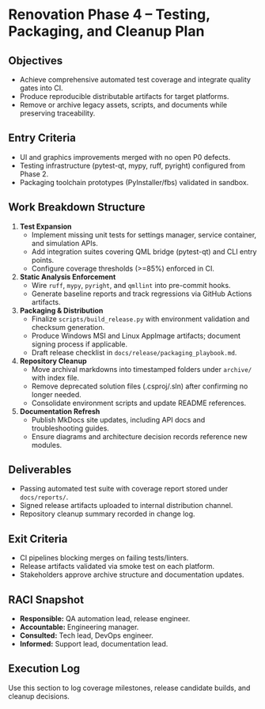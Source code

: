 # Renovation Phase 4 – Testing, Packaging, and Cleanup Plan

## Objectives
- Achieve comprehensive automated test coverage and integrate quality gates into CI.
- Produce reproducible distributable artifacts for target platforms.
- Remove or archive legacy assets, scripts, and documents while preserving traceability.

## Entry Criteria
- UI and graphics improvements merged with no open P0 defects.
- Testing infrastructure (pytest-qt, mypy, ruff, pyright) configured from Phase 2.
- Packaging toolchain prototypes (PyInstaller/fbs) validated in sandbox.

## Work Breakdown Structure
1. **Test Expansion**
   - Implement missing unit tests for settings manager, service container, and simulation APIs.
   - Add integration suites covering QML bridge (pytest-qt) and CLI entry points.
   - Configure coverage thresholds (>=85%) enforced in CI.
2. **Static Analysis Enforcement**
   - Wire `ruff`, `mypy`, `pyright`, and `qmllint` into pre-commit hooks.
   - Generate baseline reports and track regressions via GitHub Actions artifacts.
3. **Packaging & Distribution**
   - Finalize `scripts/build_release.py` with environment validation and checksum generation.
   - Produce Windows MSI and Linux AppImage artifacts; document signing process if applicable.
   - Draft release checklist in `docs/release/packaging_playbook.md`.
4. **Repository Cleanup**
   - Move archival markdowns into timestamped folders under `archive/` with index file.
   - Remove deprecated solution files (.csproj/.sln) after confirming no longer needed.
   - Consolidate environment scripts and update README references.
5. **Documentation Refresh**
   - Publish MkDocs site updates, including API docs and troubleshooting guides.
   - Ensure diagrams and architecture decision records reference new modules.

## Deliverables
- Passing automated test suite with coverage report stored under `docs/reports/`.
- Signed release artifacts uploaded to internal distribution channel.
- Repository cleanup summary recorded in change log.

## Exit Criteria
- CI pipelines blocking merges on failing tests/linters.
- Release artifacts validated via smoke test on each platform.
- Stakeholders approve archive structure and documentation updates.

## RACI Snapshot
- **Responsible:** QA automation lead, release engineer.
- **Accountable:** Engineering manager.
- **Consulted:** Tech lead, DevOps engineer.
- **Informed:** Support lead, documentation lead.

## Execution Log
Use this section to log coverage milestones, release candidate builds, and cleanup decisions.
